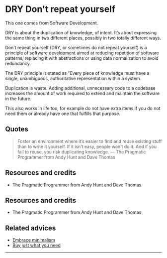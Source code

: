 # DRY Don't repeat yourself

This one comes from Software Development.

DRY is about the duplication of knowledge, of intent. It’s about expressing the same thing in two different places, possibly in two totally different ways.

Don't repeat yourself (DRY, or sometimes do not repeat yourself) is a principle of software development aimed at reducing repetition of software patterns, replacing it with abstractions or using data normalization to avoid redundancy.

The DRY principle is stated as "Every piece of knowledge must have a single, unambiguous, authoritative representation within a system.

Duplication is waste. Adding additional, unnecessary code to a codebase increases the amount of work required to extend and maintain the software in the future.
 
This also works in life too, for example do not have extra items if you do not need them or already have one that fulfills that purpose.

## Quotes

> Foster an environment where it’s easier to find and reuse existing stuff than to write it yourself. If it isn’t easy, people won’t do it. And if you fail to reuse, you risk duplicating knowledge. ― The Pragmatic Programmer from Andy Hunt and Dave Thomas

## Resources and credits

- The Pragmatic Programmer from Andy Hunt and Dave Thomas

## Resources and credits

- The Pragmatic Programmer from Andy Hunt and Dave Thomas

## Related advices

- [Embrace minimalism](../Embrace%20minimalism/index.md)
- [Buy just what you need](../Buy%20just%20what%20you%20need/index.md)
<hr/><br/>